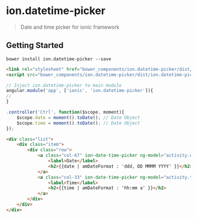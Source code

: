 # ion.datetime-picker

> Date and time picker for ionic framework

## Getting Started

```shell
bower install ion.datetime-picker --save
```

````html
<link rel="stylesheet" href="bower_components/ion.datetime-picker/dist/ion.datetime-picker.min.css" />
<script src="bower_components/ion.datetime-picker/dist/ion.datetime-picker.min.js"></script>
````

````javascript
// Inject ion.datetime-picker to main module
angular.module('app', ['ionic', 'ion.datetime-picker']){
//
}
````

````javascript
.controller('Ctrl', function($scope, moment){
	$scope.date = moment().toDate(); // Date Object
	$scope.time = moment().toDate(); // Date Object
});
````

````html
<div class="list">
	<div class="item">
	    <div class="row">
	        <a class="col-67" ion-date-time-picker ng-model="activity.date">
	            <label>Date</label>
	            <h2>{{date | amDateFormat : 'ddd, DD MMMM YYYY' }}</h2>
	        </a>
	        <a class="col-33" ion-date-time-picker ng-model="activity.time" mode="time">
	            <label>Time</label>
	            <h2>{{time | amDateFormat : 'hh:mm a' }}</h2>
	        </a>
	    </div>
	</div>
</div>
````